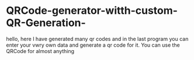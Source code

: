 # QRCode-generator-witth-custom-QR-Generation-
hello, here I have generated many qr codes and in the last program you can enter your vwry own data and generate a qr code for it. You can use the QRCode for almost anything
